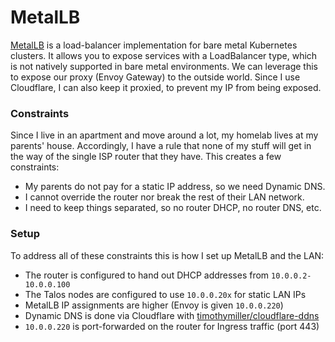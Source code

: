 # MetalLB
[MetalLB](https://metallb.io/) is a load-balancer implementation for bare metal
Kubernetes clusters. It allows you to expose services with a LoadBalancer
type, which is not natively supported in bare metal environments. We can
leverage this to expose our proxy (Envoy Gateway) to the outside world.
Since I use Cloudflare, I can also keep it proxied, to prevent my IP from being
exposed.

### Constraints
Since I live in an apartment and move around a lot, my homelab lives at my
parents' house. Accordingly, I have a rule that none of my stuff will get in
the way of the single ISP router that they have. This creates a few constraints:

- My parents do not pay for a static IP address, so we need Dynamic DNS.
- I cannot override the router nor break the rest of their LAN network.
- I need to keep things separated, so no router DHCP, no router DNS, etc.

### Setup
To address all of these constraints this is how I set up MetalLB and the LAN:
- The router is configured to hand out DHCP addresses from `10.0.0.2-10.0.0.100`
- The Talos nodes are configured to use `10.0.0.20x` for static LAN IPs
- MetalLB IP assignments are higher (Envoy is given `10.0.0.220`)
- Dynamic DNS is done via Cloudflare with
[timothymiller/cloudflare-ddns](https://github.com/timothymiller/cloudflare-ddns)
- `10.0.0.220` is port-forwarded on the router for Ingress traffic (port 443)
